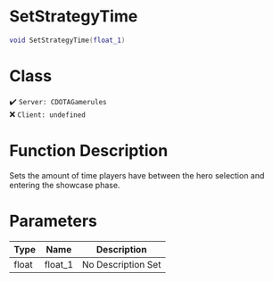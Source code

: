# SetStrategyTime
```lua
void SetStrategyTime(float_1)
```
# Class
✔️ `Server: CDOTAGamerules`  
❌ `Client: undefined`  

# Function Description
Sets the amount of time players have between the hero selection and entering the showcase phase.
# Parameters
Type|Name|Description
--|--|--
float|float_1|No Description Set
